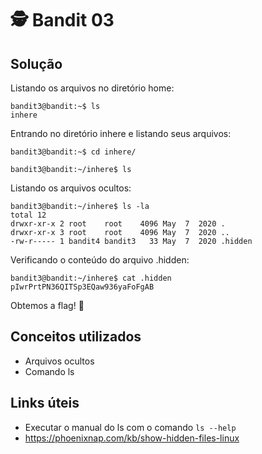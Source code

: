# 🕵️ Bandit 03

## Solução

Listando os arquivos no diretório home:
```
bandit3@bandit:~$ ls
inhere
```

Entrando no diretório inhere e listando seus arquivos:
```
bandit3@bandit:~$ cd inhere/

bandit3@bandit:~/inhere$ ls
```

Listando os arquivos ocultos:
```
bandit3@bandit:~/inhere$ ls -la
total 12
drwxr-xr-x 2 root    root    4096 May  7  2020 .
drwxr-xr-x 3 root    root    4096 May  7  2020 ..
-rw-r----- 1 bandit4 bandit3   33 May  7  2020 .hidden
```

Verificando o conteúdo do arquivo .hidden:
```
bandit3@bandit:~/inhere$ cat .hidden 
pIwrPrtPN36QITSp3EQaw936yaFoFgAB

```

Obtemos a flag! 🥷

## Conceitos utilizados

- Arquivos ocultos
- Comando ls

## Links úteis

- Executar o manual do ls com o comando `ls --help`
- https://phoenixnap.com/kb/show-hidden-files-linux

